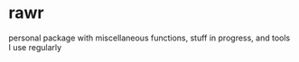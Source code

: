 rawr
====

personal package with miscellaneous functions, stuff in progress, and tools I use regularly
